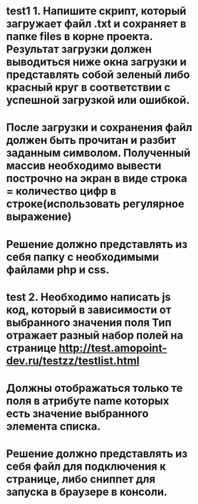 # test1 1.	Напишите скрипт, который загружает файл .txt  и сохраняет в папке files в корне проекта. Результат загрузки должен выводиться ниже окна загрузки и представлять собой зеленый либо красный круг в соответствии с успешной загрузкой или ошибкой. 
# После загрузки и сохранения файл должен быть прочитан и разбит заданным символом. Полученный массив необходимо вывести построчно на экран в виде строка = количество цифр в строке(использовать регулярное выражение)
# Решение должно представлять из себя папку с необходимыми файлами php и css. 

# test 2. Необходимо написать js код, который в зависимости от выбранного значения поля Тип отражает разный набор полей на странице http://test.amopoint-dev.ru/testzz/testlist.html
# Должны отображаться только те поля в атрибуте name которых есть значение выбранного элемента списка. 
# Решение должно представлять из себя файл для подключения к странице, либо сниппет для запуска в браузере в консоли.

